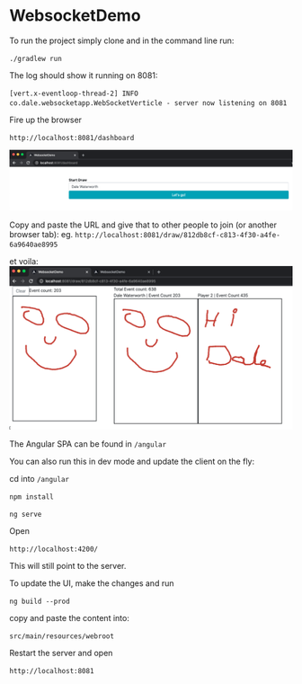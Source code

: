 # WebsocketDemo

To run the project simply clone and in the command line run:

`./gradlew run`

The log should show it running on 8081:

`[vert.x-eventloop-thread-2] INFO  co.dale.websocketapp.WebSocketVerticle - server now listening on 8081`

Fire up the browser

`http://localhost:8081/dashboard`

![Alt text](img/Screenshot2020-07-20at16.44.50.png?raw=true "Dashboard")

Copy and paste the URL and give that to other people to join (or another browser tab):
eg. `http://localhost:8081/draw/812db8cf-c813-4f30-a4fe-6a9640ae8995`

et voila:
![Alt text](img/Screenshot2020-07-20at16.56.11.png?raw=true "Dashboard")

The Angular SPA can be found in 
`/angular`

You can also run this in dev mode and update the client on the fly:

cd into `/angular`

`npm install`

`ng serve`

Open 

`http://localhost:4200/`

This will still point to the server.

To update the UI, make the changes and run

`ng build --prod`

copy and paste the content into:

`src/main/resources/webroot`

Restart the server and open

`http://localhost:8081`